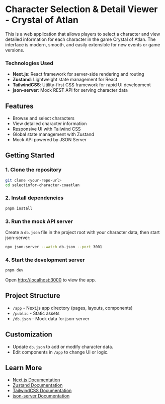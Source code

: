 # Character Selection & Detail Viewer - Crystal of Atlan

This is a web application that allows players to select a character and view detailed information for each character in the game Crystal of Atlan. The interface is modern, smooth, and easily extensible for new events or game versions.

### Technologies Used
- **Next.js**: React framework for server-side rendering and routing
- **Zustand**: Lightweight state management for React
- **TailwindCSS**: Utility-first CSS framework for rapid UI development
- **json-server**: Mock REST API for serving character data

## Features
- Browse and select characters
- View detailed character information
- Responsive UI with Tailwind CSS
- Global state management with Zustand
- Mock API powered by JSON Server

## Getting Started

### 1. Clone the repository
```bash
git clone <your-repo-url>
cd selectinfor-character-coaatlan
```

### 2. Install dependencies
```bash
pnpm install
```

### 3. Run the mock API server
Create a `db.json` file in the project root with your character data, then start json-server:
```bash
npx json-server --watch db.json --port 3001
```

### 4. Start the development server
```bash
pnpm dev
```

Open [http://localhost:3000](http://localhost:3000) to view the app.

## Project Structure
- `/app` - Next.js app directory (pages, layouts, components)
- `/public` - Static assets
- `/db.json` - Mock data for json-server

## Customization
- Update `db.json` to add or modify character data.
- Edit components in `/app` to change UI or logic.

## Learn More
- [Next.js Documentation](https://nextjs.org/docs)
- [Zustand Documentation](https://docs.pmnd.rs/zustand/getting-started/introduction)
- [TailwindCSS Documentation](https://tailwindcss.com/docs/installation)
- [json-server Documentation](https://github.com/typicode/json-server)

